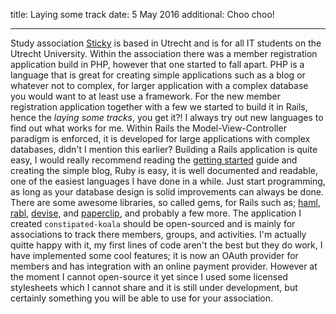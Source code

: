 title: Laying some track
date: 5 May 2016
additional: Choo choo!

---

Study association [Sticky](https://svsticky.nl) is based in Utrecht and is for all IT students on the Utrecht University. Within the association there was a member registration application build in PHP, however that one started to fall apart. PHP is a language that is great for creating simple applications such as a blog or whatever not to complex, for larger application with a complex database you would want to at least use a framework.
For the new member registration application together with a few we started to build it in Rails, hence the _laying some tracks_, you get it?! I always try out new languages to find out what works for me. Within Rails the Model-View-Controller paradigm is enforced, it is developed for large applications with complex databases, didn't I mention this earlier? 
Building a Rails application is quite easy, I would really recommend reading the [getting started](http://guides.rubyonrails.org/getting_started.html) guide and creating the simple blog, Ruby is easy, it is well documented and readable, one of the easiest languages I have done in a while. Just start programming, as long as your database design is solid improvements can always be done. There are some awesome libraries, so called gems, for Rails such as; [haml], [rabl], [devise], and [paperclip], and probably a few more. 
The application I created `constipated-koala` should be open-sourced and is mainly for associations to track there members, groups, and activities. I'm actually quitte happy with it, my first lines of code aren't the best but they do work, I have implemented some cool features; it is now an OAuth provider for members and has integration with an online payment provider. However at the moment I cannot open-source it yet since I used some licensed stylesheets which I cannot share and it is still under development, but certainly something you will be able to use for your association. 


[haml]: http://haml.info/
[rabl]: https://github.com/nesquena/rabl
[devise]: https://github.com/plataformatec/devise
[paperclip]: https://github.com/thoughtbot/paperclip
